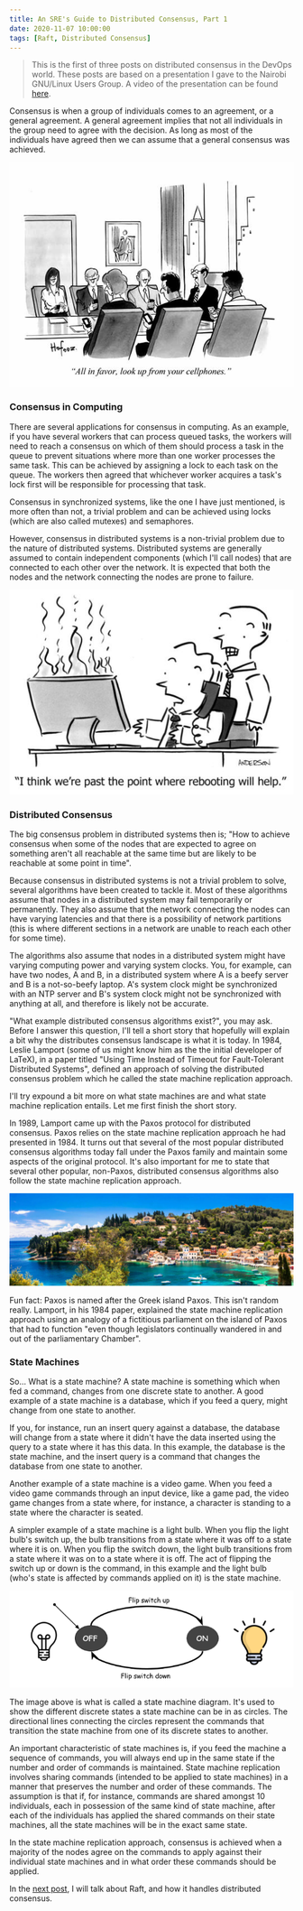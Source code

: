 ```yaml
---
title: An SRE's Guide to Distributed Consensus, Part 1
date: 2020-11-07 10:00:00
tags: [Raft, Distributed Consensus]
---
```


> This is the first of three posts on distributed consensus in the DevOps world. These posts are based on a presentation I gave to the Nairobi GNU/Linux Users Group. A video of the presentation can be found [here](https://www.youtube.com/watch?v=oVmitH0-LUQ&t=181s).

Consensus is when a group of individuals comes to an agreement, or a general agreement. A general agreement implies that not all individuals in the group need to agree with the decision. As long as most of the individuals have agreed then we can assume that a general consensus was achieved.

![consensus](/images/2020-11-07-consensus.jpg)

### Consensus in Computing

There are several applications for consensus in computing. As an example, if you have several workers that can process queued tasks, the workers will need to reach a consensus on which of them should process a task in the queue to prevent situations where more than one worker processes the same task. This can be achieved by assigning a lock to each task on the queue. The workers then agreed that whichever worker acquires a task's lock first will be responsible for processing that task.

Consensus in synchronized systems, like the one I have just mentioned, is more often than not, a trivial problem and can be achieved using locks (which are also called mutexes) and semaphores.

However, consensus in distributed systems is a non-trivial problem due to the nature of distributed systems. Distributed systems are generally assumed to contain independent components (which I'll call nodes) that are connected to each other over the network. It is expected that both the nodes and the network connecting the nodes are prone to failure.

![distributed systems failure](/images/2020-11-07-distributed-systems-failure.jpg)

### Distributed Consensus

The big consensus problem in distributed systems then is; "How to achieve consensus when some of the nodes that are expected to agree on something aren't all reachable at the same time but are likely to be reachable at some point in time".

Because consensus in distributed systems is not a trivial problem to solve, several algorithms have been created to tackle it. Most of these algorithms assume that nodes in a distributed system may fail temporarily or permanently. They also assume that the network connecting the nodes can have varying latencies and that there is a possibility of network partitions (this is where different sections in a network are unable to reach each other for some time).

The algorithms also assume that nodes in a distributed system might have varying computing power and varying system clocks. You, for example, can have two nodes, A and B, in a distributed system where A is a beefy server and B is a not-so-beefy laptop. A's system clock might be synchronized with an NTP server and B's system clock might not be synchronized with anything at all, and therefore is likely not be accurate.

"What example distributed consensus algorithms exist?", you may ask. Before I answer this question, I'll tell a short story that hopefully will explain a bit why the distributes consensus landscape is what it is today. In 1984, Leslie Lamport (some of us might know him as the the initial developer of LaTeX), in a paper titled "Using Time Instead of Timeout for Fault-Tolerant Distributed Systems", defined an approach of solving the distributed consensus problem which he called the state machine replication approach.

I'll try expound a bit more on what state machines are and what state machine replication entails. Let me first finish the short story.

In 1989, Lamport came up with the Paxos protocol for distributed consensus. Paxos relies on the state machine replication approach he had presented in 1984. It turns out that several of the most popular distributed consensus algorithms today fall under the Paxos family and maintain some aspects of the original protocol. It's also important for me to state that several other popular, non-Paxos, distributed consensus algorithms also follow the state machine replication approach.

![Paxos island](/images/2020-11-07-paxos-island.jpg)

Fun fact: Paxos is named after the Greek island Paxos. This isn't random really. Lamport, in his 1984 paper, explained the state machine replication approach using an analogy of a fictitious parliament on the island of Paxos that had to function "even though legislators continually wandered in and out of the parliamentary Chamber".

### State Machines

So... What is a state machine? A state machine is something which when fed a command, changes from one discrete state to another. A good example of a state machine is a database, which if you feed a query, might change from one state to another.

If you, for instance, run an insert query against a database, the database will change from a state where it didn't have the data inserted using the query to a state where it has this data. In this example, the database is the state machine, and the insert query is a command that changes the database from one state to another.

Another example of a state machine is a video game. When you feed a video game commands through an input device, like a game pad, the video game changes from a state where, for instance, a character is standing to a state where the character is seated.

A simpler example of a state machine is a light bulb. When you flip the light bulb's switch up, the bulb transitions from a state where it was off to a state where it is on. When you flip the switch down, the light bulb transitions from a state where it was on to a state where it is off. The act of flipping the switch up or down is the command, in this example and the light bulb (who's state is affected by commands applied on it) is the state machine.

![state machine](/images/2020-11-07-state-machine.png)

The image above is what is called a state machine diagram. It's used to show the different discrete states a state machine can be in as circles. The directional lines connecting the circles represent the commands that transition the state machine from one of its discrete states to another.

An important characteristic of state machines is, if you feed the machine a sequence of commands, you will always end up in the same state if the number and order of commands is maintained. State machine replication involves sharing commands (intended to be applied to state machines) in a manner that preserves the number and order of these commands. The assumption is that if, for instance, commands are shared amongst 10 individuals, each in possession of the same kind of state machine, after each of the individuals has applied the shared commands on their state machines, all the state machines will be in the exact same state.

In the state machine replication approach, consensus is achieved when a majority of the nodes agree on the commands to apply against their individual state machines and in what order these commands should be applied.

In the [next post](/posts/2020-11-07-an-sres-guide-to-distributed-consensus-part-2), I will talk about Raft, and how it handles distributed consensus.
